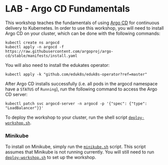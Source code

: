 LAB - Argo CD Fundamentals
==========================

This workshop teaches the fundamentals of using [Argo CD](https://argoproj.github.io/argo-cd/) for continuous delivery to Kubernetes. 
In order to use this workshop, you will need to install Argo CD on your cluster, which can be done with the following commands:

```
kubectl create ns argocd
kubectl apply -n argocd -f https://raw.githubusercontent.com/argoproj/argo-cd/stable/manifests/install.yaml
```

You will also need to install the edukates operator:

```
kubectl apply -k "github.com/eduk8s/eduk8s-operator?ref=master"
```

After Argo CD installs successfully (i.e. all pods in the argocd namespace have a `STATUS` of `Running`), run the following command to access the Argo CD server:

```
kubectl patch svc argocd-server -n argocd -p '{"spec": {"type": "LoadBalancer"}}'
```

To deploy the workshop to your cluster, run the shell script [`deploy-workshop.sh`](deploy-workshop.sh).

### Minikube

To install on Minikube, simply run the [`minikube.sh`](minikube.sh) script. This script assumes that Minikube is not running currently. You will still need to run 
[`deploy-workshop.sh`](deploy-workshop.sh) to set up the workshop. 